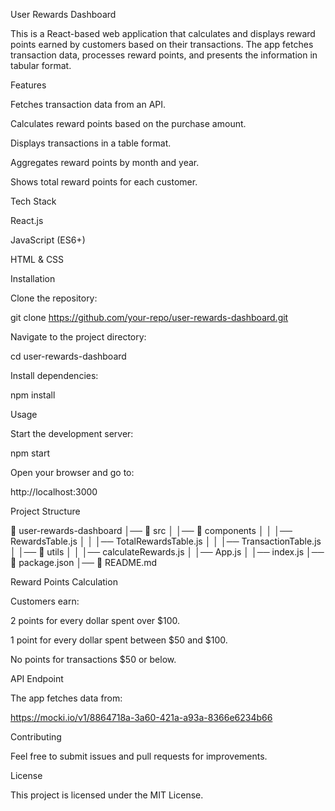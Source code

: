 User Rewards Dashboard

This is a React-based web application that calculates and displays reward points earned by customers based on their transactions. The app fetches transaction data, processes reward points, and presents the information in tabular format.

Features

Fetches transaction data from an API.

Calculates reward points based on the purchase amount.

Displays transactions in a table format.

Aggregates reward points by month and year.

Shows total reward points for each customer.

Tech Stack

React.js

JavaScript (ES6+)

HTML & CSS

Installation

Clone the repository:

git clone https://github.com/your-repo/user-rewards-dashboard.git

Navigate to the project directory:

cd user-rewards-dashboard

Install dependencies:

npm install

Usage

Start the development server:

npm start

Open your browser and go to:

http://localhost:3000

Project Structure

📁 user-rewards-dashboard
│── 📁 src
│   │── 📁 components
│   │   │── RewardsTable.js
│   │   │── TotalRewardsTable.js
│   │   │── TransactionTable.js
│   │── 📁 utils
│   │   │── calculateRewards.js
│   │── App.js
│   │── index.js
│── 📄 package.json
│── 📄 README.md

Reward Points Calculation

Customers earn:

2 points for every dollar spent over $100.

1 point for every dollar spent between $50 and $100.

No points for transactions $50 or below.

API Endpoint

The app fetches data from:

https://mocki.io/v1/8864718a-3a60-421a-a93a-8366e6234b66

Contributing

Feel free to submit issues and pull requests for improvements.

License

This project is licensed under the MIT License.